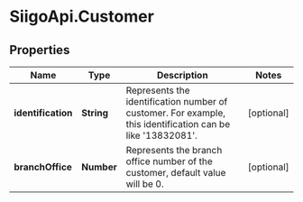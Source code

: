 # SiigoApi.Customer

## Properties

Name | Type | Description | Notes
------------ | ------------- | ------------- | -------------
**identification** | **String** | Represents the identification number of customer.  For example, this identification can be like &#39;13832081&#39;. | [optional] 
**branchOffice** | **Number** | Represents the branch office number of the customer, default value will be 0. | [optional] 



